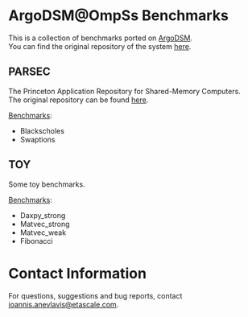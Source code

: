 # ArgoDSM@OmpSs Benchmarks

This is a collection of benchmarks ported on [ArgoDSM](https://www.it.uu.se/research/project/argo).\
You can find the original repository of the system [here](https://github.com/etascale/argodsm).

## PARSEC

The Princeton Application Repository for Shared-Memory Computers.\
The original repository can be found [here](https://pm.bsc.es/gitlab/benchmarks/parsec-ompss).

<ins>Benchmarks</ins>:
- Blackscholes
- Swaptions

## TOY

Some toy benchmarks.

<ins>Benchmarks</ins>:
- Daxpy\_strong
- Matvec\_strong
- Matvec\_weak
- Fibonacci

# Contact Information

For questions, suggestions and bug reports, contact [ioannis.anevlavis@etascale.com](mailto:ioannis.anevlavis@etascale.com).

